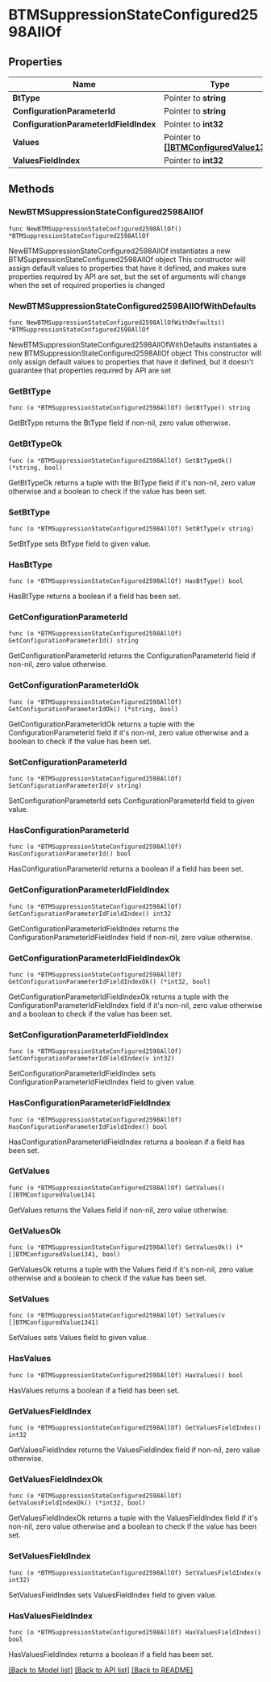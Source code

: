 # BTMSuppressionStateConfigured2598AllOf

## Properties

Name | Type | Description | Notes
------------ | ------------- | ------------- | -------------
**BtType** | Pointer to **string** |  | [optional] 
**ConfigurationParameterId** | Pointer to **string** |  | [optional] 
**ConfigurationParameterIdFieldIndex** | Pointer to **int32** |  | [optional] 
**Values** | Pointer to [**[]BTMConfiguredValue1341**](BTMConfiguredValue1341.md) |  | [optional] 
**ValuesFieldIndex** | Pointer to **int32** |  | [optional] 

## Methods

### NewBTMSuppressionStateConfigured2598AllOf

`func NewBTMSuppressionStateConfigured2598AllOf() *BTMSuppressionStateConfigured2598AllOf`

NewBTMSuppressionStateConfigured2598AllOf instantiates a new BTMSuppressionStateConfigured2598AllOf object
This constructor will assign default values to properties that have it defined,
and makes sure properties required by API are set, but the set of arguments
will change when the set of required properties is changed

### NewBTMSuppressionStateConfigured2598AllOfWithDefaults

`func NewBTMSuppressionStateConfigured2598AllOfWithDefaults() *BTMSuppressionStateConfigured2598AllOf`

NewBTMSuppressionStateConfigured2598AllOfWithDefaults instantiates a new BTMSuppressionStateConfigured2598AllOf object
This constructor will only assign default values to properties that have it defined,
but it doesn't guarantee that properties required by API are set

### GetBtType

`func (o *BTMSuppressionStateConfigured2598AllOf) GetBtType() string`

GetBtType returns the BtType field if non-nil, zero value otherwise.

### GetBtTypeOk

`func (o *BTMSuppressionStateConfigured2598AllOf) GetBtTypeOk() (*string, bool)`

GetBtTypeOk returns a tuple with the BtType field if it's non-nil, zero value otherwise
and a boolean to check if the value has been set.

### SetBtType

`func (o *BTMSuppressionStateConfigured2598AllOf) SetBtType(v string)`

SetBtType sets BtType field to given value.

### HasBtType

`func (o *BTMSuppressionStateConfigured2598AllOf) HasBtType() bool`

HasBtType returns a boolean if a field has been set.

### GetConfigurationParameterId

`func (o *BTMSuppressionStateConfigured2598AllOf) GetConfigurationParameterId() string`

GetConfigurationParameterId returns the ConfigurationParameterId field if non-nil, zero value otherwise.

### GetConfigurationParameterIdOk

`func (o *BTMSuppressionStateConfigured2598AllOf) GetConfigurationParameterIdOk() (*string, bool)`

GetConfigurationParameterIdOk returns a tuple with the ConfigurationParameterId field if it's non-nil, zero value otherwise
and a boolean to check if the value has been set.

### SetConfigurationParameterId

`func (o *BTMSuppressionStateConfigured2598AllOf) SetConfigurationParameterId(v string)`

SetConfigurationParameterId sets ConfigurationParameterId field to given value.

### HasConfigurationParameterId

`func (o *BTMSuppressionStateConfigured2598AllOf) HasConfigurationParameterId() bool`

HasConfigurationParameterId returns a boolean if a field has been set.

### GetConfigurationParameterIdFieldIndex

`func (o *BTMSuppressionStateConfigured2598AllOf) GetConfigurationParameterIdFieldIndex() int32`

GetConfigurationParameterIdFieldIndex returns the ConfigurationParameterIdFieldIndex field if non-nil, zero value otherwise.

### GetConfigurationParameterIdFieldIndexOk

`func (o *BTMSuppressionStateConfigured2598AllOf) GetConfigurationParameterIdFieldIndexOk() (*int32, bool)`

GetConfigurationParameterIdFieldIndexOk returns a tuple with the ConfigurationParameterIdFieldIndex field if it's non-nil, zero value otherwise
and a boolean to check if the value has been set.

### SetConfigurationParameterIdFieldIndex

`func (o *BTMSuppressionStateConfigured2598AllOf) SetConfigurationParameterIdFieldIndex(v int32)`

SetConfigurationParameterIdFieldIndex sets ConfigurationParameterIdFieldIndex field to given value.

### HasConfigurationParameterIdFieldIndex

`func (o *BTMSuppressionStateConfigured2598AllOf) HasConfigurationParameterIdFieldIndex() bool`

HasConfigurationParameterIdFieldIndex returns a boolean if a field has been set.

### GetValues

`func (o *BTMSuppressionStateConfigured2598AllOf) GetValues() []BTMConfiguredValue1341`

GetValues returns the Values field if non-nil, zero value otherwise.

### GetValuesOk

`func (o *BTMSuppressionStateConfigured2598AllOf) GetValuesOk() (*[]BTMConfiguredValue1341, bool)`

GetValuesOk returns a tuple with the Values field if it's non-nil, zero value otherwise
and a boolean to check if the value has been set.

### SetValues

`func (o *BTMSuppressionStateConfigured2598AllOf) SetValues(v []BTMConfiguredValue1341)`

SetValues sets Values field to given value.

### HasValues

`func (o *BTMSuppressionStateConfigured2598AllOf) HasValues() bool`

HasValues returns a boolean if a field has been set.

### GetValuesFieldIndex

`func (o *BTMSuppressionStateConfigured2598AllOf) GetValuesFieldIndex() int32`

GetValuesFieldIndex returns the ValuesFieldIndex field if non-nil, zero value otherwise.

### GetValuesFieldIndexOk

`func (o *BTMSuppressionStateConfigured2598AllOf) GetValuesFieldIndexOk() (*int32, bool)`

GetValuesFieldIndexOk returns a tuple with the ValuesFieldIndex field if it's non-nil, zero value otherwise
and a boolean to check if the value has been set.

### SetValuesFieldIndex

`func (o *BTMSuppressionStateConfigured2598AllOf) SetValuesFieldIndex(v int32)`

SetValuesFieldIndex sets ValuesFieldIndex field to given value.

### HasValuesFieldIndex

`func (o *BTMSuppressionStateConfigured2598AllOf) HasValuesFieldIndex() bool`

HasValuesFieldIndex returns a boolean if a field has been set.


[[Back to Model list]](../README.md#documentation-for-models) [[Back to API list]](../README.md#documentation-for-api-endpoints) [[Back to README]](../README.md)


